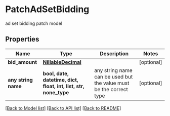 # PatchAdSetBidding

ad set bidding patch model

## Properties
Name | Type | Description | Notes
------------ | ------------- | ------------- | -------------
**bid_amount** | [**NillableDecimal**](NillableDecimal.md) |  | [optional] 
**any string name** | **bool, date, datetime, dict, float, int, list, str, none_type** | any string name can be used but the value must be the correct type | [optional]

[[Back to Model list]](../README.md#documentation-for-models) [[Back to API list]](../README.md#documentation-for-api-endpoints) [[Back to README]](../README.md)


